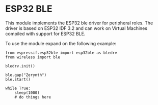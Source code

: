# ESP32 BLE

This module implements the ESP32 ble driver for peripheral roles.
The driver is based on ESP32 IDF 3.2 and can work on Virtual Machines compiled with support for ESP32 BLE.

To use the module expand on the following example:

```
from espressif.esp32ble import esp32ble as bledrv
from wireless import ble

bledrv.init()

ble.gap("Zerynth")
ble.start()

while True:
    sleep(1000)
    # do things here
```
